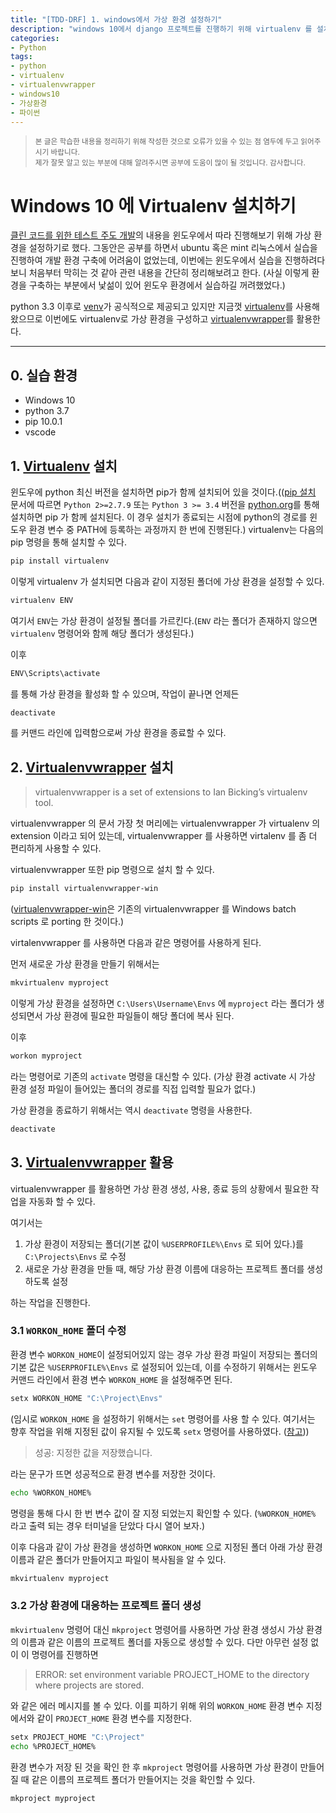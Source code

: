```yaml
---
title: "[TDD-DRF] 1. windows에서 가상 환경 설정하기"
description: "windows 10에서 django 프로젝트를 진행하기 위해 virtualenv 를 설치하고, 가상 환경을 설정한다."
categories:
- Python
tags:
- python
- virtualenv
- virtualenvwrapper
- windows10
- 가상환경
- 파이썬
---
```


> <sub>본 글은 학습한 내용을 정리하기 위해 작성한 것으로 오류가 있을 수 있는 점 염두에 두고 읽어주시기 바랍니다.\
  제가 잘못 알고 있는 부분에 대해 알려주시면 공부에 도움이 많이 될 것입니다. 감사합니다.</sub>

# Windows 10 에 Virtualenv 설치하기 #

[클린 코드를 위한 테스트 주도 개발](http://www.obeythetestinggoat.com/, "2판을 온라인에서 무료로 읽을 수 있다.")의 내용을 윈도우에서 따라 진행해보기 위해 가상 환경을 설정하기로 했다. 그동안은 공부를 하면서 ubuntu 혹은 mint 리눅스에서 실습을 진행하여 개발 환경 구축에 어려움이 없었는데, 이번에는 윈도우에서 실습을 진행하려다보니 처음부터 막히는 것 같아 관련 내용을 간단히 정리해보려고 한다. (사실 이렇게 환경을 구축하는 부분에서 낯섦이 있어 윈도우 환경에서 실습하길 꺼려했었다.)

python 3.3 이후로 [venv](https://docs.python.org/3/library/venv.html)가 공식적으로 제공되고 있지만 지금껏 [virtualenv](https://virtualenv.pypa.io/en/stable/)를 사용해왔으므로 이번에도 virtualenv로 가상 환경을 구성하고 [virtualenvwrapper](http://virtualenvwrapper.readthedocs.io/en/latest/index.html)를 활용한다.

---

## 0. 실습 환경 ##

- Windows 10
- python 3.7
- pip 10.0.1
- vscode

## 1. [Virtualenv](http://virtualenvwrapper.readthedocs.io/en/latest/index.html) 설치 ##

윈도우에 python 최신 버전을 설치하면 pip가 함께 설치되어 있을 것이다.(([pip 설치](https://pip.pypa.io/en/stable/installing/) 문서에 따르면 `Python 2>=2.7.9` 또는 `Python 3 >= 3.4` 버전을 [python.org](https://python.org)를 통해 설치하면 pip 가 함께 설치된다. 이 경우 설치가 종료되는 시점에 python의 경로를 윈도우 환경 변수 중 PATH에 등록하는 과정까지 한 번에 진행된다.)
virtualenv는 다음의 pip 명령을 통해 설치할 수 있다.

```bash
pip install virtualenv
```

이렇게 virtualenv 가 설치되면 다음과 같이 지정된 폴더에 가상 환경을 설정할 수 있다.

```bash
virtualenv ENV
```

여기서 `ENV`는 가상 환경이 설정될 폴더를 가르킨다.(`ENV` 라는 폴더가 존재하지 않으면 `virtualenv` 명령어와 함께 해당 폴더가 생성된다.)

이후

```bash
ENV\Scripts\activate
```

를 통해 가상 환경을 활성화 할 수 있으며, 작업이 끝나면 언제든

```bash
deactivate
```

를 커맨드 라인에 입력함으로써 가상 환경을 종료할 수 있다.

## 2. [Virtualenvwrapper](http://virtualenvwrapper.readthedocs.io/en/latest/) 설치 ##

> virtualenvwrapper is a set of extensions to Ian Bicking’s virtualenv tool.

virtualenvwrapper 의 문서 가장 첫 머리에는 virtualenvwrapper 가 virtualenv 의 extension 이라고 되어 있는데, virtualenvwrapper 를 사용하면 virtalenv 를 좀 더 편리하게 사용할 수 있다.

virtualenvwrapper 또한 pip 명령으로 설치 할 수 있다.

```bash
pip install virtualenvwrapper-win
```

([virtualenvwrapper-win](https://pypi.org/project/virtualenvwrapper-win/)은 기존의 virtualenvwrapper 를 Windows batch scripts 로 porting 한 것이다.)

virtalenvwrapper 를 사용하면 다음과 같은 명령어를 사용하게 된다.

먼저 새로운 가상 환경을 만들기 위해서는

```bash
mkvirtualenv myproject
```

이렇게 가상 환경을 설정하면 `C:\Users\Username\Envs` 에 `myproject` 라는 폴더가 생성되면서 가상 환경에 필요한 파일들이 해당 폴더에 복사 된다.

이후

```bash
workon myproject
```

라는 명령어로 기존의 `activate` 명령을 대신할 수 있다. (가상 환경 activate 시 가상 환경 설정 파일이 들어있는 폴더의 경로를 직접 입력할 필요가 없다.)

가상 환경을 종료하기 위해서는 역시 `deactivate` 명령을 사용한다.

```bash
deactivate
```

## 3. [Virtualenvwrapper](http://virtualenvwrapper.readthedocs.io/en/latest/) 활용 ##

virtualenvwrapper 를 활용하면 가상 환경 생성, 사용, 종료 등의 상황에서 필요한 작업을 자동화 할 수 있다.

여기서는

1. 가상 환경이 저장되는 폴더(기본 값이 `%USERPROFILE%\Envs` 로 되어 있다.)를 `C:\Projects\Envs` 로 수정
2. 새로운 가상 환경을 만들 때, 해당 가상 환경 이름에 대응하는 프로젝트 폴더를 생성하도록 설정

하는 작업을 진행한다.

### 3.1 `WORKON_HOME` 폴더 수정 ###

환경 변수 `WORKON_HOME`이 설정되어있지 않는 경우 가상 환경 파일이 저장되는 폴더의 기본 값은 `%USERPROFILE%\Envs` 로 설정되어 있는데, 이를 수정하기 위해서는 윈도우 커맨드 라인에서 환경 변수 `WORKON_HOME` 을 설정해주면 된다.

```bash
setx WORKON_HOME "C:\Project\Envs"
```

(임시로 `WORKON_HOME` 을 설정하기 위해서는 `set` 명령어를 사용 할 수 있다. 여기서는 향후 작업을 위해 지정된 값이 유지될 수 있도록 `setx` 명령어를 사용하였다. ([참고](https://superuser.com/questions/916649/what-is-the-difference-between-setx-and-set-in-environment-variables-in-windows, "set 과 setx 의 차이")))

> 성공: 지정한 값을 저장했습니다.

라는 문구가 뜨면 성공적으로 환경 변수를 저장한 것이다.

```bash
echo %WORKON_HOME%
```

명령을 통해 다시 한 번 변수 값이 잘 지정 되었는지 확인할 수 있다. (`%WORKON_HOME%` 라고 출력 되는 경우 터미널을 닫았다 다시 열어 보자.)

이후 다음과 같이 가상 환경을 생성하면 `WORKON_HOME` 으로 지정된 폴더 아래 가상 환경 이름과 같은 폴더가 만들어지고 파일이 복사됨을 알 수 있다.

```bash
mkvirtualenv myproject
```

### 3.2 가상 환경에 대응하는 프로젝트 폴더 생성 ###

`mkvirtualenv` 명령어 대신 `mkproject` 명령어를 사용하면 가상 환경 생성시 가상 환경의 이름과 같은 이름의 프로젝트 폴더를 자동으로 생성할 수 있다. 다만 아무런 설정 없이 이 명령어를 진행하면

> ERROR: set environment variable PROJECT_HOME to the directory where projects are stored.

와 같은 에러 메시지를 볼 수 있다. 이를 피하기 위해 위의 `WORKON_HOME` 환경 변수 지정에서와 같이 `PROJECT_HOME` 환경 변수를 지정한다.

```bash
setx PROJECT_HOME "C:\Project"
echo %PROJECT_HOME%
```

환경 변수가 저장 된 것을 확인 한 후 `mkproject` 명령어를 사용하면 가상 환경이 만들어질 때 같은 이름의 프로젝트 폴더가 만들어지는 것을 확인할 수 있다.

```bash
mkproject myproject
```
